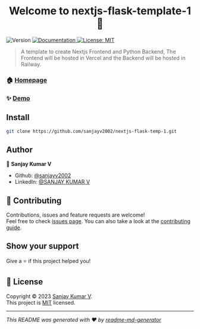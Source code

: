 <h1 align="center">Welcome to nextjs-flask-template-1 👋</h1>
<p>
  <img alt="Version" src="https://img.shields.io/badge/version-1.0-blue.svg?cacheSeconds=2592000" />
  <a href="https://github.com/sanjayv2002/nextjs-flask-temp-1" target="_blank">
    <img alt="Documentation" src="https://img.shields.io/badge/documentation-yes-brightgreen.svg" />
  </a>
  <a href="will add later" target="_blank">
    <img alt="License: MIT" src="https://img.shields.io/badge/License-MIT-yellow.svg" />
  </a>
</p>

> A template to create Nextjs Frontend and Python Backend, The Frontend will be hosted in Vercel and the Backend will be hosted in Railway.

### 🏠 [Homepage](https://github.com/sanjayv2002/nextjs-flask-temp-1)

### ✨ [Demo](https://github.com/sanjayv2002/nextjs-flask-temp-1)

## Install

```sh
git clone https://github.com/sanjayv2002/nextjs-flask-temp-1.git
```

## Author

👤 **Sanjay Kumar V**

* Github: [@sanjayv2002](https://github.com/sanjayv2002)
* LinkedIn: [@SANJAY KUMAR V](https://www.linkedin.com/in/sanjay-kumar-v-474316205/)

## 🤝 Contributing

Contributions, issues and feature requests are welcome!<br />Feel free to check [issues page](https://github.com/sanjayv2002/nextjs-flask-temp-1/issues). You can also take a look at the [contributing guide](https://github.com/sanjayv2002/nextjs-flask-temp-1).

## Show your support

Give a ⭐️ if this project helped you!

## 📝 License

Copyright © 2023 [Sanjay Kumar V](https://github.com/sanjayv2002).<br />
This project is [MIT](https://github.com/sanjayv2002/nextjs-flask-temp-1/blob/main/LICENSE) licensed.

***
_This README was generated with ❤️ by [readme-md-generator](https://github.com/kefranabg/readme-md-generator)_
